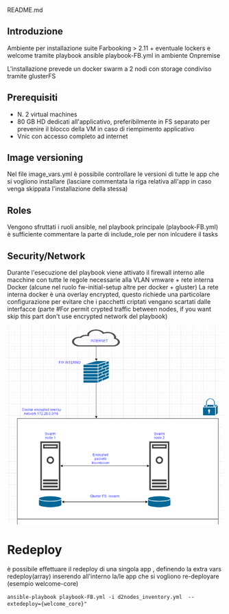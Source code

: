 README.md
## Introduzione
Ambiente per installazione suite Farbooking > 2.11 + eventuale lockers e welcome tramite playbook ansible playbook-FB.yml in ambiente Onpremise

L'installazione prevede un docker swarm a 2 nodi con storage condiviso tramite glusterFS

## Prerequisiti
- N. 2 virtual machines
- 80 GB HD dedicati all'applicativo, preferibilmente in FS separato per prevenire il blocco della VM in caso di riempimento applicativo
- Vnic con accesso completo ad internet

## Image versioning
Nel file image_vars.yml è possibile controllare le versioni di tutte le app che si vogliono installare (lasciare commentata la riga relativa all'app in caso venga skippata l'installazione della stessa)

## Roles
Vengono sfruttati i ruoli ansible, nel playbook principale (playbook-FB.yml) è sufficiente commentare la parte di include_role per non inlcudere il tasks 

## Security/Network
Durante l'esecuzione del playbook viene attivato il firewall interno alle macchine con tutte le regole necessarie alla VLAN vmware + rete interna Docker (alcune nel ruolo fw-initial-setup altre per docker + gluster)
La rete interna docker è una overlay encrypted, questo richiede una particolare configurazione per evitare che i pacchetti criptati vengano scartati dalle interfacce (parte #For permit crypted traffic between nodes, if you want skip this part don't use encrypted network del playbook)

![](./network.PNG)


# Redeploy

è possibile effettuare il redeploy di una singola app , definendo la extra vars redeploy(array) inserendo all'interno la/le app che si vogliono re-deployare (esempio welcome-core)

    ansible-playbook playbook-FB.yml -i d2nodes_inventory.yml  --extedeploy={welcome_core}"
